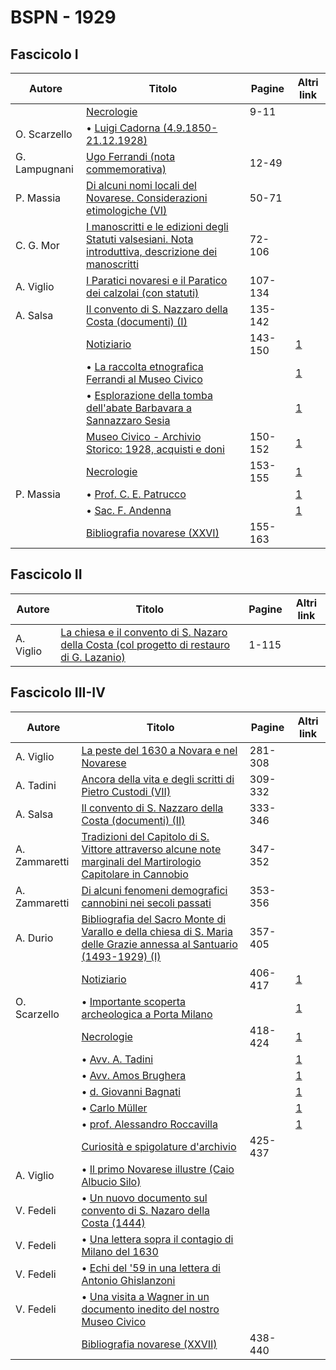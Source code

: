 # BSPN - 1929

## Fascicolo I

| Autore        | Titolo                                                                                                                                                    | Pagine  | Altri link                                             |
|---------------|-----------------------------------------------------------------------------------------------------------------------------------------------------------|---------|--------------------------------------------------------|
|               | [Necrologie](https://en.calameo.com/read/00726073583e6042eafdb)                                                                                           | 9-11    |                                                        |
| O. Scarzello  | • [Luigi Cadorna (4.9.1850-21.12.1928)](https://en.calameo.com/read/00726073583e6042eafdb)                                                                |         |                                                        |
| G. Lampugnani | [Ugo Ferrandi (nota commemorativa)](https://en.calameo.com/read/00726073583e6042eafdb)                                                                    | 12-49   |                                                        |
| P. Massia     | [Di alcuni nomi locali del Novarese. Considerazioni etimologiche (VI)](https://en.calameo.com/read/00726073583e6042eafdb)                                 | 50-71   |                                                        |
| C. G. Mor     | [I manoscritti e le edizioni degli Statuti valsesiani. Nota introduttiva, descrizione dei manoscritti](https://en.calameo.com/read/00726073583e6042eafdb) | 72-106  |                                                        |
| A. Viglio     | [I Paratici novaresi e il Paratico dei calzolai (con statuti)](https://en.calameo.com/read/00726073583e6042eafdb)                                         | 107-134 |                                                        |
| A. Salsa      | [Il convento di S. Nazzaro della Costa (documenti) (I)](https://en.calameo.com/read/00726073583e6042eafdb)                                                | 135-142 |                                                        |
|               | [Notiziario](http://www.ssno.it/BSPNo/bspn_not29.html#291a)                                                                                               | 143-150 | [1](https://en.calameo.com/read/00726073583e6042eafdb) |
|               | • [La raccolta etnografica Ferrandi al Museo Civico](http://www.ssno.it/BSPNo/bspn_not29.html#ferr)                                                       |         | [1](https://en.calameo.com/read/00726073583e6042eafdb) |
|               | • [Esplorazione della tomba dell'abate Barbavara a Sannazzaro Sesia](http://www.ssno.it/BSPNo/bspn_not29.html#barb)                                       |         | [1](https://en.calameo.com/read/00726073583e6042eafdb) |
|               | [Museo Civico - Archivio Storico: 1928, acquisti e doni](http://www.ssno.it/BSPNo/bspn_not29.html#291b)                                                   | 150-152 | [1](https://en.calameo.com/read/00726073583e6042eafdb) |
|               | [Necrologie](http://www.ssno.it/BSPNo/bspn_not29.html#291c)                                                                                               | 153-155 | [1](https://en.calameo.com/read/00726073583e6042eafdb) |
| P. Massia     | • [Prof. C. E. Patrucco](http://www.ssno.it/BSPNo/bspn_not29.html#patr)                                                                                   |         | [1](https://en.calameo.com/read/00726073583e6042eafdb) |
|               | • [Sac. F. Andenna](http://www.ssno.it/BSPNo/bspn_not29.html#ande)                                                                                        |         | [1](https://en.calameo.com/read/00726073583e6042eafdb) |
|               | [Bibliografia novarese (XXVI)](https://en.calameo.com/read/00726073583e6042eafdb)                                                                         | 155-163 |                                                        |

## Fascicolo II

| Autore    | Titolo                                                                                                                                         | Pagine | Altri link |
|-----------|------------------------------------------------------------------------------------------------------------------------------------------------|--------|------------|
| A. Viglio | [La chiesa e il convento di S. Nazaro della Costa (col progetto di restauro di G. Lazanio)](https://en.calameo.com/read/007260735ba34d6706c07) | 1-115  |            |

## Fascicolo III-IV

| Autore        | Titolo                                                                                                                                                                    | Pagine  | Altri link                                             |
|---------------|---------------------------------------------------------------------------------------------------------------------------------------------------------------------------|---------|--------------------------------------------------------|
| A. Viglio     | [La peste del 1630 a Novara e nel Novarese](https://en.calameo.com/read/0072607354d03b8f9efe2)                                                                            | 281-308 |                                                        |
| A. Tadini     | [Ancora della vita e degli scritti di Pietro Custodi (VII)](https://en.calameo.com/read/0072607354d03b8f9efe2)                                                            | 309-332 |                                                        |
| A. Salsa      | [Il convento di S. Nazzaro della Costa (documenti) (II)](https://en.calameo.com/read/0072607354d03b8f9efe2)                                                               | 333-346 |                                                        |
| A. Zammaretti | [Tradizioni del Capitolo di S. Vittore attraverso alcune note marginali del Martirologio Capitolare in Cannobio](https://en.calameo.com/read/0072607354d03b8f9efe2)       | 347-352 |                                                        |
| A. Zammaretti | [Di alcuni fenomeni demografici cannobini nei secoli passati](https://en.calameo.com/read/0072607354d03b8f9efe2)                                                          | 353-356 |                                                        |
| A. Durio      | [Bibliografia del Sacro Monte di Varallo e della chiesa di S. Maria delle Grazie annessa al Santuario (1493-1929) (I)](https://en.calameo.com/read/0072607354d03b8f9efe2) | 357-405 |                                                        |
|               | [Notiziario](http://www.ssno.it/BSPNo/bspn_not29.html#293a)                                                                                                               | 406-417 | [1](https://en.calameo.com/read/0072607354d03b8f9efe2) |
| O. Scarzello  | • [Importante scoperta archeologica a Porta Milano](http://www.ssno.it/BSPNo/bspn_not29.html#pmil)                                                                        |         | [1](https://en.calameo.com/read/0072607354d03b8f9efe2) |
|               | [Necrologie](http://www.ssno.it/BSPNo/bspn_not29.html#293b)                                                                                                               | 418-424 | [1](https://en.calameo.com/read/0072607354d03b8f9efe2) |
|               | • [Avv. A. Tadini](http://www.ssno.it/BSPNo/bspn_not29.html#tadi)                                                                                                         |         | [1](https://en.calameo.com/read/0072607354d03b8f9efe2) |
|               | • [Avv. Amos Brughera](http://www.ssno.it/BSPNo/bspn_not29.html#brug)                                                                                                     |         | [1](https://en.calameo.com/read/0072607354d03b8f9efe2) |
|               | • [d. Giovanni Bagnati](http://www.ssno.it/BSPNo/bspn_not29.html#bagn)                                                                                                    |         | [1](https://en.calameo.com/read/0072607354d03b8f9efe2) |
|               | • [Carlo Müller](http://www.ssno.it/BSPNo/bspn_not29.html#mull)                                                                                                           |         | [1](https://en.calameo.com/read/0072607354d03b8f9efe2) |
|               | • [prof. Alessandro Roccavilla](http://www.ssno.it/BSPNo/bspn_not29.html#rocc)                                                                                            |         | [1](https://en.calameo.com/read/0072607354d03b8f9efe2) |
|               | [Curiosità e spigolature d'archivio](https://en.calameo.com/read/0072607354d03b8f9efe2)                                                                                   | 425-437 |                                                        |
| A. Viglio     | • [Il primo Novarese illustre (Caio Albucio Silo)](https://en.calameo.com/read/0072607354d03b8f9efe2)                                                                     |         |                                                        |
| V. Fedeli     | • [Un nuovo documento sul convento di S. Nazaro della Costa (1444)](https://en.calameo.com/read/0072607354d03b8f9efe2)                                                    |         |                                                        |
| V. Fedeli     | • [Una lettera sopra il contagio di Milano del 1630](https://en.calameo.com/read/0072607354d03b8f9efe2)                                                                   |         |                                                        |
| V. Fedeli     | • [Echi del '59 in una lettera di Antonio Ghislanzoni](https://en.calameo.com/read/0072607354d03b8f9efe2)                                                                 |         |                                                        |
| V. Fedeli     | • [Una visita a Wagner in un documento inedito del nostro Museo Civico](https://en.calameo.com/read/0072607354d03b8f9efe2)                                                |         |                                                        |
|               | [Bibliografia novarese (XXVII)](https://en.calameo.com/read/0072607354d03b8f9efe2)                                                                                        | 438-440 |                                                        |
